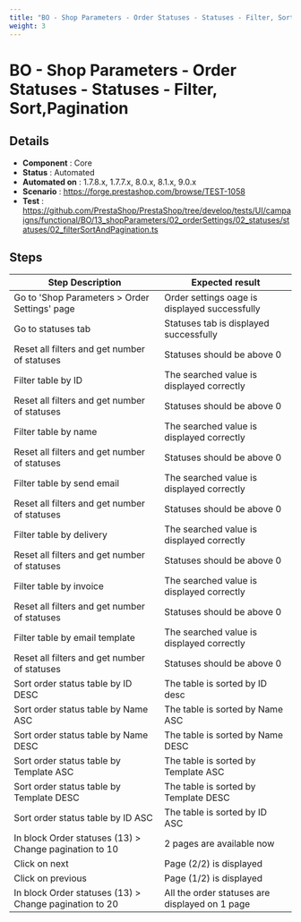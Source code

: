 ```yaml
---
title: "BO - Shop Parameters - Order Statuses - Statuses - Filter, Sort,Pagination "
weight: 3
---
```


# BO - Shop Parameters - Order Statuses - Statuses - Filter, Sort,Pagination 
## Details
* **Component** : Core
* **Status** : Automated
* **Automated on** : 1.7.8.x, 1.7.7.x, 8.0.x, 8.1.x, 9.0.x
* **Scenario** : https://forge.prestashop.com/browse/TEST-1058
* **Test** : https://github.com/PrestaShop/PrestaShop/tree/develop/tests/UI/campaigns/functional/BO/13_shopParameters/02_orderSettings/02_statuses/statuses/02_filterSortAndPagination.ts

## Steps
| Step Description | Expected result |
| ----- | ----- |
| Go to \'Shop Parameters > Order Settings\' page | Order settings oage is displayed successfully |
| Go to statuses tab | Statuses tab is displayed successfully |
| Reset all filters and get number of statuses | Statuses should be above 0 |
| Filter table by ID | The searched value is displayed correctly |
| Reset all filters and get number of statuses | Statuses should be above 0 |
| Filter table by name | The searched value is displayed correctly |
| Reset all filters and get number of statuses | Statuses should be above 0 |
| Filter table by send email | The searched value is displayed correctly |
| Reset all filters and get number of statuses | Statuses should be above 0 |
| Filter table by delivery | The searched value is displayed correctly |
| Reset all filters and get number of statuses | Statuses should be above 0 |
| Filter table by invoice | The searched value is displayed correctly |
| Reset all filters and get number of statuses | Statuses should be above 0 |
| Filter table by email template | The searched value is displayed correctly |
| Reset all filters and get number of statuses | Statuses should be above 0 |
| Sort order status table by ID DESC | The table is sorted by ID desc |
| Sort order status table by Name ASC | The table is sorted by Name ASC |
| Sort order status table by Name DESC | The table is sorted by Name DESC |
| Sort order status table by Template ASC | The table is sorted by Template ASC |
| Sort order status table by Template DESC | The table is sorted by Template DESC |
| Sort order status table by ID ASC | The table is sorted by ID ASC |
| In block Order statuses (13) > Change pagination to 10 | 2 pages are available now |
| Click on next | Page (2/2) is displayed |
| Click on previous | Page (1/2) is displayed |
| In block Order statuses (13) > Change pagination to 20 | All the order statuses are displayed on 1 page |